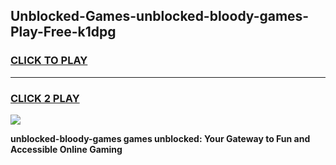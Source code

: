 
## Unblocked-Games-unblocked-bloody-games-Play-Free-k1dpg
<h3>
<a href="https://premium76.site?title=unblocked-bloody-games&ref=22A">CLICK TO PLAY</a></h3>
<hr>

<h3>
<a href="https://premium76.site?title=unblocked-bloody-games&ref=22A">CLICK 2 PLAY</a>
  
</h3>

<a href="https://premium76.site?title=unblocked-bloody-games&ref=22A"><img src="https://clearcache.store/games.png"></a>


**unblocked-bloody-games games unblocked: Your Gateway to Fun and Accessible Online Gaming**
